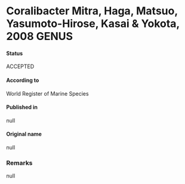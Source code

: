 # Coralibacter Mitra, Haga, Matsuo, Yasumoto-Hirose, Kasai & Yokota, 2008 GENUS

#### Status
ACCEPTED

#### According to
World Register of Marine Species

#### Published in
null

#### Original name
null

### Remarks
null